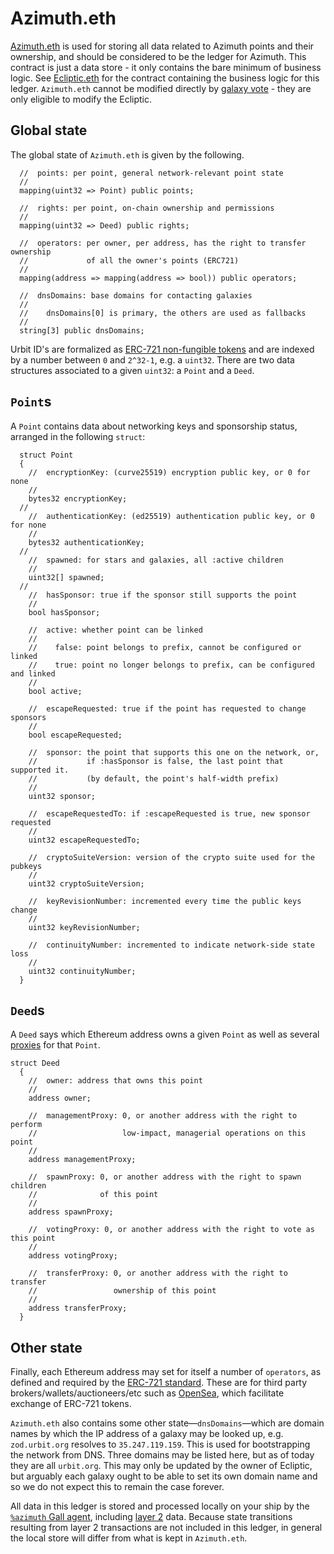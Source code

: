 # Azimuth.eth

[Azimuth.eth](https://etherscan.io/address/azimuth.eth) is used for storing all data related to Azimuth points and their ownership, and should be considered to be the ledger for Azimuth. This contract is just a data store - it only contains the bare minimum of business logic. See [Ecliptic.eth](ecliptic.md) for the contract containing the business logic for this ledger. `Azimuth.eth` cannot be modified directly by [galaxy vote](../../glossary/upgrade.md) - they are only eligible to modify the Ecliptic.

## Global state <a href="#global" id="global"></a>

The global state of `Azimuth.eth` is given by the following.

```solidity
  //  points: per point, general network-relevant point state
  //
  mapping(uint32 => Point) public points;

  //  rights: per point, on-chain ownership and permissions
  //
  mapping(uint32 => Deed) public rights;

  //  operators: per owner, per address, has the right to transfer ownership
  //             of all the owner's points (ERC721)
  //
  mapping(address => mapping(address => bool)) public operators;

  //  dnsDomains: base domains for contacting galaxies
  //
  //    dnsDomains[0] is primary, the others are used as fallbacks
  //
  string[3] public dnsDomains;
```

Urbit ID's are formalized as [ERC-721 non-fungible tokens](https://eips.ethereum.org/EIPS/eip-721) and are indexed by a number between `0` and `2^32-1`, e.g. a `uint32`. There are two data structures associated to a given `uint32`: a `Point` and a `Deed`.

## `Point`s <a href="#points" id="points"></a>

A `Point` contains data about networking keys and sponsorship status, arranged in the following `struct`:

```solidity
  struct Point
  {
    //  encryptionKey: (curve25519) encryption public key, or 0 for none
    //
    bytes32 encryptionKey;
  //
    //  authenticationKey: (ed25519) authentication public key, or 0 for none
    //
    bytes32 authenticationKey;
  //
    //  spawned: for stars and galaxies, all :active children
    //
    uint32[] spawned;
  //
    //  hasSponsor: true if the sponsor still supports the point
    //
    bool hasSponsor;

    //  active: whether point can be linked
    //
    //    false: point belongs to prefix, cannot be configured or linked
    //    true: point no longer belongs to prefix, can be configured and linked
    //
    bool active;

    //  escapeRequested: true if the point has requested to change sponsors
    //
    bool escapeRequested;

    //  sponsor: the point that supports this one on the network, or,
    //           if :hasSponsor is false, the last point that supported it.
    //           (by default, the point's half-width prefix)
    //
    uint32 sponsor;

    //  escapeRequestedTo: if :escapeRequested is true, new sponsor requested
    //
    uint32 escapeRequestedTo;

    //  cryptoSuiteVersion: version of the crypto suite used for the pubkeys
    //
    uint32 cryptoSuiteVersion;

    //  keyRevisionNumber: incremented every time the public keys change
    //
    uint32 keyRevisionNumber;

    //  continuityNumber: incremented to indicate network-side state loss
    //
    uint32 continuityNumber;
  }
```

## `Deed`s <a href="#deeds" id="deeds"></a>

A `Deed` says which Ethereum address owns a given `Point` as well as several [proxies](../../user-manual/id/proxies.md) for that `Point`.

```solidity
struct Deed
  {
    //  owner: address that owns this point
    //
    address owner;

    //  managementProxy: 0, or another address with the right to perform
    //                   low-impact, managerial operations on this point
    //
    address managementProxy;

    //  spawnProxy: 0, or another address with the right to spawn children
    //              of this point
    //
    address spawnProxy;

    //  votingProxy: 0, or another address with the right to vote as this point
    //
    address votingProxy;

    //  transferProxy: 0, or another address with the right to transfer
    //                 ownership of this point
    //
    address transferProxy;
  }
```

## Other state <a href="#other" id="other"></a>

Finally, each Ethereum address may set for itself a number of `operators`, as defined and required by the [ERC-721 standard](https://ethereum.org/en/developers/docs/standards/tokens/erc-721/). These are for third party brokers/wallets/auctioneers/etc such as [OpenSea](http://opensea.io), which facilitate exchange of ERC-721 tokens.

`Azimuth.eth` also contains some other state—`dnsDomains`—which are domain names by which the IP address of a galaxy may be looked up, e.g. `zod.urbit.org` resolves to `35.247.119.159`. This is used for bootstrapping the network from DNS. Three domains may be listed here, but as of today they are all `urbit.org`. This may only be updated by the owner of Ecliptic, but arguably each galaxy ought to be able to set its own domain name and so we do not expect this to remain the case forever.

All data in this ledger is stored and processed locally on your ship by the [`%azimuth` Gall agent](../concepts/flow.md#azimuth), including [layer 2](../concepts/layer2.md) data. Because state transitions resulting from layer 2 transactions are not included in this ledger, in general the local store will differ from what is kept in `Azimuth.eth`.

